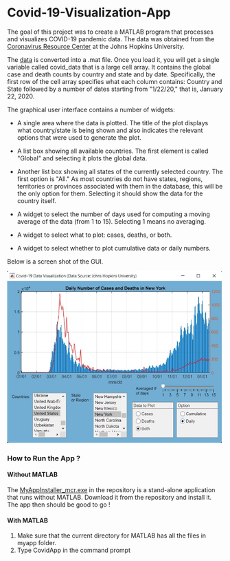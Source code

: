 # Covid-19-Visualization-App
The goal of this project was to create a MATLAB program that processes and visualizes COVID-19 pandemic data. The data was obtained from the [Coronavirus Resource Center](https://coronavirus.jhu.edu/map.html) at the Johns Hopkins University. 

The [data](https://github.com/CSSEGISandData/COVID-19) is converted into a .mat file. Once you load it, you will get a single variable called covid_data that is a large cell array. It contains the global case and death counts by country and state and by date. Specifically, the first row of the cell array specifies what each column contains: Country and State followed by a number of dates starting from "1/22/20," that is, January 22, 2020. 


The graphical user interface contains a number of widgets:

* A single area where the data is plotted. The title of the plot displays what country/state is being shown and also indicates the relevant options that were used to generate the plot.

* A list box showing all available countries. The first element is called "Global" and selecting it plots the global data. 
* Another list box showing all states of the currently selected country. The first option is "All." As most countries do not have states, regions, territories or provinces associated with them in the database, this will be the only option for them. Selecting it should show the data for the country itself. 
* A widget to select the number of days used for computing a moving average of the data (from 1 to 15). Selecting 1 means no averaging.
* A widget to select what to plot: cases, deaths, or both.
* A widget to select whether to plot cumulative data or daily numbers. 

Below is a screen shot of the GUI.

<img src="./readme.img/Screenshot.jpg" width=500/>

### How to Run the App ?
#### Without MATLAB
The [MyAppInstaller_mcr.exe](https://github.com/clairevania/Covid-19-Visualization-App/blob/main/MyAppInstaller_mcr.exe) in the repository is a stand-alone application that runs without MATLAB. Download it from the repository and install it. The app then should be good to go ! 

#### With MATLAB
1. Make sure that the current directory for MATLAB has all the files in myapp folder.
2. Type CovidApp in the command prompt 


